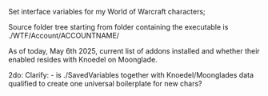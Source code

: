 Set interface variables for my World of Warcraft characters;

Source folder tree starting from folder containing the executable is ./WTF/Account/ACCOUNTNAME/

As of today, May 6th 2025, current list of addons installed and whether their enabled resides with Knoedel on Moonglade.

2do: 
  Clarify: 
    - is ./SavedVariables together with Knoedel/Moonglades data qualified to create one universal boilerplate for new chars?
